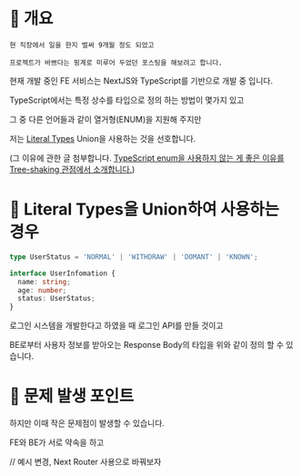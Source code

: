 # 👋 개요

```
현 직장에서 일을 한지 벌써 9개월 정도 되었고

프로젝트가 바쁘다는 핑계로 미루어 두었던 포스팅을 해보려고 합니다.
```

현재 개발 중인 FE 서비스는 NextJS와 TypeScript를 기반으로 개발 중 입니다.

TypeScript에서는 특정 상수를 타입으로 정의 하는 방법이 몇가지 있고

그 중 다른 언어들과 같이 열거형(ENUM)을 지원해 주지만

저는 [Literal Types](https://www.typescriptlang.org/docs/handbook/2/everyday-types.html#literal-types) Union을 사용하는 것을 선호합니다.

(그 이유에 관한 글 첨부합니다. [TypeScript enum을 사용하지 않는 게 좋은 이유를 Tree-shaking 관점에서 소개합니다.](https://engineering.linecorp.com/ko/blog/typescript-enum-tree-shaking/))


# 🤨 Literal Types을 Union하여 사용하는 경우

```typescript
type UserStatus = 'NORMAL' | 'WITHDRAW' | 'DOMANT' | 'KNOWN';

interface UserInfomation {
  name: string;
  age: number;
  status: UserStatus;
}
```

로그인 시스템을 개발한다고 하였을 때 로그인 API를 만들 것이고 

BE로부터 사용자 정보를 받아오는 Response Body의 타입을 위와 같이 정의 할 수 있습니다.

# 🧐 문제 발생 포인트

하지만 이때 작은 문제점이 발생할 수 있습니다.

FE와 BE가 서로 약속을 하고 


// 예시 변경, Next Router 사용으로 바꿔보자
